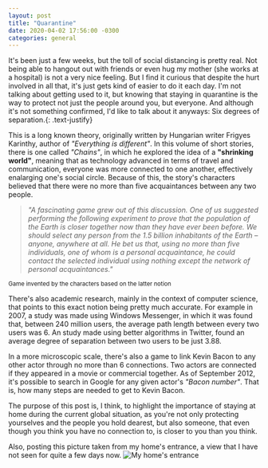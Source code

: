 ```yaml
---
layout: post
title: "Quarantine"
date: 2020-04-02 17:56:00 -0300
categories: general
---
```

It's been just a few weeks, but the toll of social distancing is pretty real. Not being able to hangout out with friends or even hug my mother (she works at a hospital) is not a very nice feeling. But I find it curious that despite the hurt involved in all that, it's just gets kind of easier to do it each day. I'm not talking about getting used to it, but knowing that staying in quarantine is the way to protect not just the people around you, but everyone. And although it's not something confirmed, I'd like to talk about it anyways: Six degrees of separation.{: .text-justify}

This is a long known theory, originally written by Hungarian writer Frigyes Karinthy, author of _"Everything is different"_. In this volume of short stories, there is one called _"Chains"_, in which he explored the idea of a **"shrinking world"**, meaning that as technology advanced in terms of travel and communication, everyone was more connected to one another, effectively enalarging one's social circle. Because of this, the story's characters believed that there were no more than five acquaintances between any two people. 

>_"A fascinating game grew out of this discussion. One of us suggested performing the following experiment to prove that the population of the Earth is closer together now than they have ever been before. We should select any person from the 1.5 billion inhabitants of the Earth – anyone, anywhere at all. He bet us that, using no more than five individuals, one of whom is a personal acquaintance, he could contact the selected individual using nothing except the network of personal acquaintances."_


<sup>Game invented by the characters based on the latter notion</sup>

There's also academic research, mainly in the context of computer science, that points to this exact notion being pretty much accurate. For example in 2007, a study was made using Windows Messenger, in which it was found that, between 240 million users, the average path length between every two users was 6. An study made using better algorithms in Twitter, found an average degree of separation between two users to be just 3.88.

In a more microscopic scale, there's also a game to link Kevin Bacon to any other actor through no more than 6 connections. Two actors are connected if they appeared in a movie or commercial together. As of September 2012, it's possible to search in Google for any given actor's _"Bacon number"_. That is, how many steps are needed to get to Kevin Bacon.

The purpose of this post is, I think, to highlight the importance of staying at home during the current global situation, as you're not only protecting yourselves and the people you hold dearest, but also someone, that even though you think you have no connection to, is closer to you than you think.

Also, posting this picture taken from my home's entrance, a view that I have not seen for quite a few days now.
![My home's entrance](https://i.imgur.com/eEyUilD.jpg)